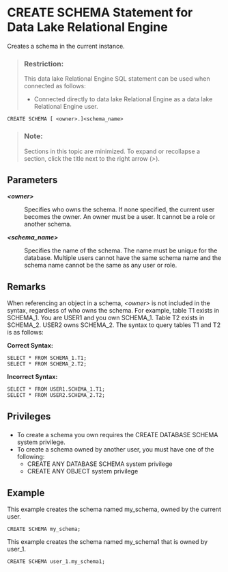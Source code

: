 <!-- loio5e20f75f3b664f02b1d92f4a22999105 -->

# CREATE SCHEMA Statement for Data Lake Relational Engine

Creates a schema in the current instance.



> ### Restriction:  
> This data lake Relational Engine SQL statement can be used when connected as follows:
> 
> -   Connected directly to data lake Relational Engine as a data lake Relational Engine user.



```
CREATE SCHEMA [ <owner>.]<schema_name>
```



> ### Note:  
> Sections in this topic are minimized. To expand or recollapse a section, click the title next to the right arrow \(*\>*\).



<a name="loio5e20f75f3b664f02b1d92f4a22999105__create_schema_parm1"/>

## Parameters


<dl>
<dt><b>

*<owner\>*

</b></dt>
<dd>

Specifies who owns the schema. If none specified, the current user becomes the owner. An owner must be a user. It cannot be a role or another schema.



</dd><dt><b>

*<schema\_name\>*

</b></dt>
<dd>

Specifies the name of the schema. The name must be unique for the database. Multiple users cannot have the same schema name and the schema name cannot be the same as any user or role.



</dd>
</dl>



<a name="loio5e20f75f3b664f02b1d92f4a22999105__create_schema_remarks1"/>

## Remarks

When referencing an object in a schema, *<owner\>* is not included in the syntax, regardless of who owns the schema. For example, table T1 exists in SCHEMA\_1. You are USER1 and you own SCHEMA\_1. Table T2 exists in SCHEMA\_2. USER2 owns SCHEMA\_2. The syntax to query tables T1 and T2 is as follows:

**Correct Syntax:**

```
SELECT * FROM SCHEMA_1.T1;
SELECT * FROM SCHEMA_2.T2;
```

**Incorrect Syntax:**

```
SELECT * FROM USER1.SCHEMA_1.T1;
SELECT * FROM USER2.SCHEMA_2.T2;
```



<a name="loio5e20f75f3b664f02b1d92f4a22999105__create_schema_privilege1"/>

## Privileges



### 

-   To create a schema you own requires the CREATE DATABASE SCHEMA system privilege.
-   To create a schema owned by another user, you must have one of the following:
    -   CREATE ANY DATABASE SCHEMA system privilege
    -   CREATE ANY OBJECT system privilege




## Example

This example creates the schema named my\_schema, owned by the current user.

```
CREATE SCHEMA my_schema;
```

This example creates the schema named my\_schema1 that is owned by user\_1.

```
CREATE SCHEMA user_1.my_schema1;
```

